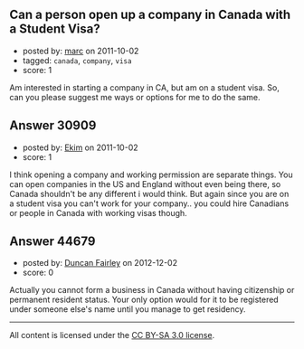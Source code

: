 ## Can a person open up a company in Canada with a Student Visa?

- posted by: [marc](https://stackexchange.com/users/-1/13635-marc) on 2011-10-02
- tagged: `canada`, `company`, `visa`
- score: 1

Am interested in starting a company in CA, but am on a student visa. So, can you please suggest me ways or options for me to do the same.


## Answer 30909

- posted by: [Ekim](https://stackexchange.com/users/-1/13614-ekim) on 2011-10-02
- score: 1

I think opening a company and working permission are separate things. You can open companies in the US and England without even being there, so Canada shouldn't be any different i would think. But again since you are on a student visa you can't work for your company.. you could hire Canadians or people in Canada with working visas though.


## Answer 44679

- posted by: [Duncan Fairley](https://stackexchange.com/users/-1/21183-duncan-fairley) on 2012-12-02
- score: 0

Actually you cannot form a business in Canada without having citizenship or permanent resident status. Your only option would for it to be registered under someone else's name until you manage to get residency.



---

All content is licensed under the [CC BY-SA 3.0 license](https://creativecommons.org/licenses/by-sa/3.0/).
